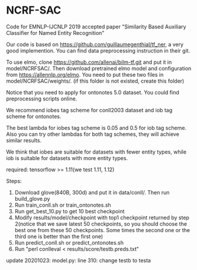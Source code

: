 # NCRF-SAC
Code for EMNLP-IJCNLP 2019 accepted paper "Similarity Based Auxiliary Classifier for Named Entity Recognition"

Our code is based on https://github.com/guillaumegenthial/tf_ner, a very good implemention. You can find data preprocessing instruction in their git.

To use elmo, clone https://github.com/allenai/bilm-tf.git and put it in model/NCRFSAC/. Then download pretrained elmo model and configuration from https://allennlp.org/elmo. You need to put these two files in model/NCRFSAC/weights/. (if this folder is not existed, create this folder) 

Notice that you need to apply for ontonotes 5.0 dataset. You could find preprocessing scripts online.

We recommend iobes tag scheme for conll2003 dataset and iob tag scheme for ontonotes.

The best lambda for iobes tag scheme is 0.05 and 0.5 for iob tag scheme. Also you can try other lambdas for both tag schemes, they will achieve similar results.

We think that iobes are suitable for datasets with fewer entity types, while iob is suitable for datasets with more entity types.

required: tensorflow >= 1.11(we test 1.11, 1.12)

Steps:

1. Download glove(840B, 300d) and put it in data/conll/. Then run build_glove.py
2. Run train_conll.sh or train_ontonotes.sh
3. Run get_best_10.py to get 10 best checkpoint
4. Modify results/model/checkpoint with top1 checkpoint returned by step 2(notice that we save latest 50 checkpoints, so you should choose the best one from these 50 checkpoints. Some times the second one or the third one is better than the first one)
5. Run predict_conll.sh or predict_ontonotes.sh
6. Run "perl conlleval < results/score/testb.preds.txt"

update 20201023:
model.py: line 310: change testb to testa

